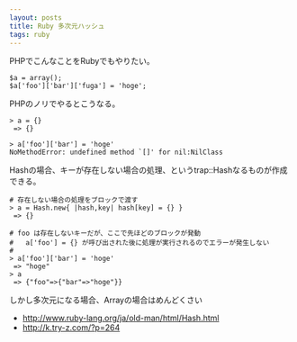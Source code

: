 ```yaml
---
layout: posts
title: Ruby 多次元ハッシュ
tags: ruby
---
```


PHPでこんなことをRubyでもやりたい。
   
    $a = array();
    $a['foo']['bar']['fuga'] = 'hoge';

PHPのノリでやるとこうなる。

    > a = {}
     => {} 
    
    > a['foo']['bar'] = 'hoge'
    NoMethodError: undefined method `[]' for nil:NilClass

Hashの場合、キーが存在しない場合の処理、というtrap::Hashなるものが作成できる。

    # 存在しない場合の処理をブロックで渡す
    > a = Hash.new{ |hash,key| hash[key] = {} }
     => {}
     
    # foo は存在しないキーだが、ここで先ほどのブロックが発動
    #   a['foo'] = {} が呼び出された後に処理が実行されるのでエラーが発生しない
    # 
    > a['foo']['bar'] = 'hoge'
     => "hoge"
    > a
     => {"foo"=>{"bar"=>"hoge"}}

しかし多次元になる場合、Arrayの場合はめんどくさい

- <http://www.ruby-lang.org/ja/old-man/html/Hash.html>
- <http://k.try-z.com/?p=264>


